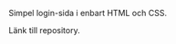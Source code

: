 Simpel login-sida i enbart HTML och CSS.

<a url="[(https://github.com/Tomshi-123/LOGIN-HTML-CSS)](https://github.com/Tomshi-123/LOGIN-HTML-CSS)">Länk till repository.</a>

